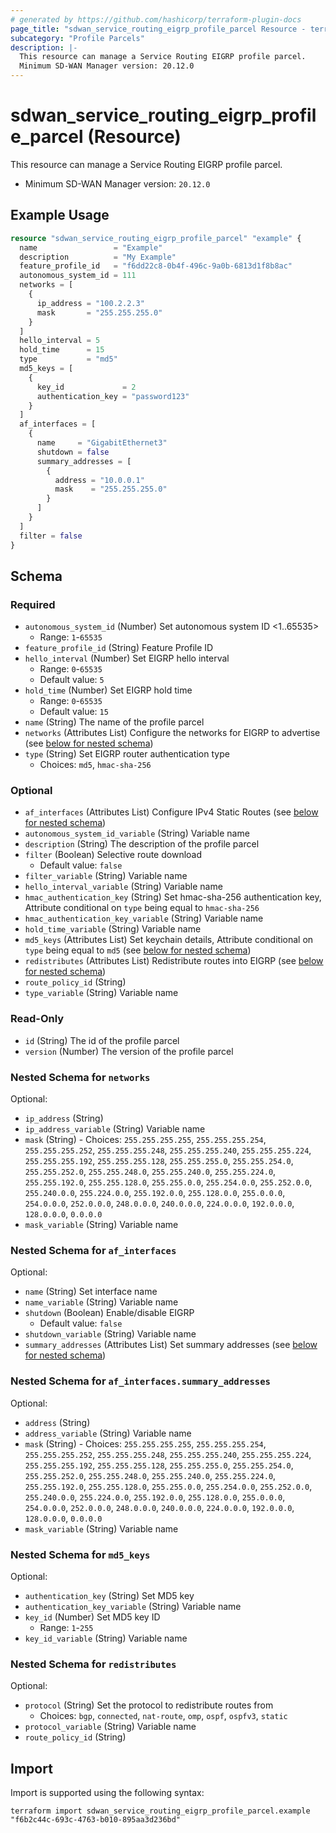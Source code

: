 ```yaml
---
# generated by https://github.com/hashicorp/terraform-plugin-docs
page_title: "sdwan_service_routing_eigrp_profile_parcel Resource - terraform-provider-sdwan"
subcategory: "Profile Parcels"
description: |-
  This resource can manage a Service Routing EIGRP profile parcel.
  Minimum SD-WAN Manager version: 20.12.0
---
```


# sdwan_service_routing_eigrp_profile_parcel (Resource)

This resource can manage a Service Routing EIGRP profile parcel.
  - Minimum SD-WAN Manager version: `20.12.0`

## Example Usage

```terraform
resource "sdwan_service_routing_eigrp_profile_parcel" "example" {
  name                 = "Example"
  description          = "My Example"
  feature_profile_id   = "f6dd22c8-0b4f-496c-9a0b-6813d1f8b8ac"
  autonomous_system_id = 111
  networks = [
    {
      ip_address = "100.2.2.3"
      mask       = "255.255.255.0"
    }
  ]
  hello_interval = 5
  hold_time      = 15
  type           = "md5"
  md5_keys = [
    {
      key_id             = 2
      authentication_key = "password123"
    }
  ]
  af_interfaces = [
    {
      name     = "GigabitEthernet3"
      shutdown = false
      summary_addresses = [
        {
          address = "10.0.0.1"
          mask    = "255.255.255.0"
        }
      ]
    }
  ]
  filter = false
}
```

<!-- schema generated by tfplugindocs -->
## Schema

### Required

- `autonomous_system_id` (Number) Set autonomous system ID <1..65535>
  - Range: `1`-`65535`
- `feature_profile_id` (String) Feature Profile ID
- `hello_interval` (Number) Set EIGRP hello interval
  - Range: `0`-`65535`
  - Default value: `5`
- `hold_time` (Number) Set EIGRP hold time
  - Range: `0`-`65535`
  - Default value: `15`
- `name` (String) The name of the profile parcel
- `networks` (Attributes List) Configure the networks for EIGRP to advertise (see [below for nested schema](#nestedatt--networks))
- `type` (String) Set EIGRP router authentication type
  - Choices: `md5`, `hmac-sha-256`

### Optional

- `af_interfaces` (Attributes List) Configure IPv4 Static Routes (see [below for nested schema](#nestedatt--af_interfaces))
- `autonomous_system_id_variable` (String) Variable name
- `description` (String) The description of the profile parcel
- `filter` (Boolean) Selective route download
  - Default value: `false`
- `filter_variable` (String) Variable name
- `hello_interval_variable` (String) Variable name
- `hmac_authentication_key` (String) Set hmac-sha-256 authentication key, Attribute conditional on `type` being equal to `hmac-sha-256`
- `hmac_authentication_key_variable` (String) Variable name
- `hold_time_variable` (String) Variable name
- `md5_keys` (Attributes List) Set keychain details, Attribute conditional on `type` being equal to `md5` (see [below for nested schema](#nestedatt--md5_keys))
- `redistributes` (Attributes List) Redistribute routes into EIGRP (see [below for nested schema](#nestedatt--redistributes))
- `route_policy_id` (String)
- `type_variable` (String) Variable name

### Read-Only

- `id` (String) The id of the profile parcel
- `version` (Number) The version of the profile parcel

<a id="nestedatt--networks"></a>
### Nested Schema for `networks`

Optional:

- `ip_address` (String)
- `ip_address_variable` (String) Variable name
- `mask` (String) - Choices: `255.255.255.255`, `255.255.255.254`, `255.255.255.252`, `255.255.255.248`, `255.255.255.240`, `255.255.255.224`, `255.255.255.192`, `255.255.255.128`, `255.255.255.0`, `255.255.254.0`, `255.255.252.0`, `255.255.248.0`, `255.255.240.0`, `255.255.224.0`, `255.255.192.0`, `255.255.128.0`, `255.255.0.0`, `255.254.0.0`, `255.252.0.0`, `255.240.0.0`, `255.224.0.0`, `255.192.0.0`, `255.128.0.0`, `255.0.0.0`, `254.0.0.0`, `252.0.0.0`, `248.0.0.0`, `240.0.0.0`, `224.0.0.0`, `192.0.0.0`, `128.0.0.0`, `0.0.0.0`
- `mask_variable` (String) Variable name


<a id="nestedatt--af_interfaces"></a>
### Nested Schema for `af_interfaces`

Optional:

- `name` (String) Set interface name
- `name_variable` (String) Variable name
- `shutdown` (Boolean) Enable/disable EIGRP
  - Default value: `false`
- `shutdown_variable` (String) Variable name
- `summary_addresses` (Attributes List) Set summary addresses (see [below for nested schema](#nestedatt--af_interfaces--summary_addresses))

<a id="nestedatt--af_interfaces--summary_addresses"></a>
### Nested Schema for `af_interfaces.summary_addresses`

Optional:

- `address` (String)
- `address_variable` (String) Variable name
- `mask` (String) - Choices: `255.255.255.255`, `255.255.255.254`, `255.255.255.252`, `255.255.255.248`, `255.255.255.240`, `255.255.255.224`, `255.255.255.192`, `255.255.255.128`, `255.255.255.0`, `255.255.254.0`, `255.255.252.0`, `255.255.248.0`, `255.255.240.0`, `255.255.224.0`, `255.255.192.0`, `255.255.128.0`, `255.255.0.0`, `255.254.0.0`, `255.252.0.0`, `255.240.0.0`, `255.224.0.0`, `255.192.0.0`, `255.128.0.0`, `255.0.0.0`, `254.0.0.0`, `252.0.0.0`, `248.0.0.0`, `240.0.0.0`, `224.0.0.0`, `192.0.0.0`, `128.0.0.0`, `0.0.0.0`
- `mask_variable` (String) Variable name



<a id="nestedatt--md5_keys"></a>
### Nested Schema for `md5_keys`

Optional:

- `authentication_key` (String) Set MD5 key
- `authentication_key_variable` (String) Variable name
- `key_id` (Number) Set MD5 key ID
  - Range: `1`-`255`
- `key_id_variable` (String) Variable name


<a id="nestedatt--redistributes"></a>
### Nested Schema for `redistributes`

Optional:

- `protocol` (String) Set the protocol to redistribute routes from
  - Choices: `bgp`, `connected`, `nat-route`, `omp`, `ospf`, `ospfv3`, `static`
- `protocol_variable` (String) Variable name
- `route_policy_id` (String)

## Import

Import is supported using the following syntax:

```shell
terraform import sdwan_service_routing_eigrp_profile_parcel.example "f6b2c44c-693c-4763-b010-895aa3d236bd"
```
